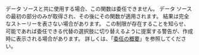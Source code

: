 
データ ソースと共に使用する場合、この関数は委任できません。 データ ソースの最初の部分のみが取得され、その後にその関数が適用されます。 結果は完全なストーリーを表さない場合があります。  この制限が存在することを知らせ、可能であれば委任できる代替の選択肢に切り替えるように提案する警告が、作成時に表示される場合があります。 詳しくは、「[委任の概要](../maker/canvas-apps/delegation-overview.md)」を参照してください。

